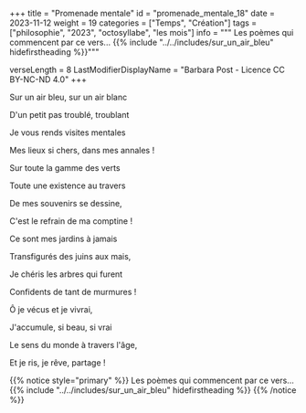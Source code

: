 +++
title = "Promenade mentale"
id = "promenade_mentale_18"
date = 2023-11-12
weight = 19
categories = ["Temps", "Création"]
tags = ["philosophie", "2023", "octosyllabe", "les mois"]
info = """
Les poèmes qui commencent par ce vers...
{{% include "../../includes/sur_un_air_bleu" hidefirstheading %}}"""

verseLength = 8
LastModifierDisplayName = "Barbara Post - Licence CC BY-NC-ND 4.0"
+++

Sur un air bleu, sur un air blanc

D'un petit pas troublé, troublant

Je vous rends visites mentales

Mes lieux si chers, dans mes annales !

Sur toute la gamme des verts

Toute une existence au travers

De mes souvenirs se dessine,

C'est le refrain de ma comptine !

Ce sont mes jardins à jamais

Transfigurés des juins aux mais,

Je chéris les arbres qui furent

Confidents de tant de murmures !

Ô je vécus et je vivrai,

J'accumule, si beau, si vrai

Le sens du monde à travers l'âge,

Et je ris, je rêve, partage !

{{% notice style="primary" %}}
Les poèmes qui commencent par ce vers...
{{% include "../../includes/sur_un_air_bleu" hidefirstheading %}}
{{% /notice %}}
